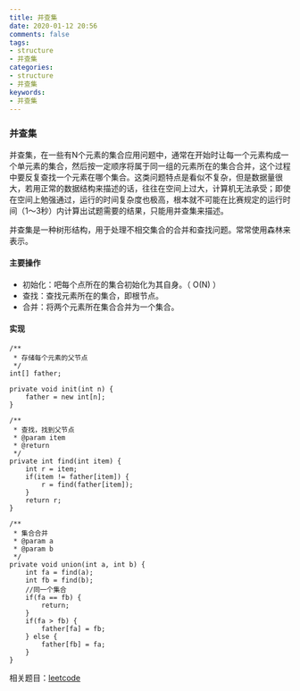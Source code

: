 ```yaml
---
title: 并查集
date: 2020-01-12 20:56
comments: false
tags: 
- structure
- 并查集
categories: 
- structure
- 并查集
keywords:
- 并查集
---
```


### 并查集

并查集，在一些有N个元素的集合应用问题中，通常在开始时让每一个元素构成一个单元素的集合，然后按一定顺序将属于同一组的元素所在的集合合并，这个过程中要反复查找一个元素在哪个集合。这类问题特点是看似不复杂，但是数据量很大，若用正常的数据结构来描述的话，往往在空间上过大，计算机无法承受；即使在空间上勉强通过，运行的时间复杂度也极高，根本就不可能在比赛规定的运行时间（1～3秒）内计算出试题需要的结果，只能用并查集来描述。

并查集是一种树形结构，用于处理不相交集合的合并和查找问题。常常使用森林来表示。

#### 主要操作

- 初始化：吧每个点所在的集合初始化为其自身。（ O(N) ）
- 查找：查找元素所在的集合，即根节点。
- 合并：将两个元素所在集合合并为一个集合。

#### 实现

```
/**
 * 存储每个元素的父节点
 */
int[] father;

private void init(int n) {
    father = new int[n];
}

/**
 * 查找，找到父节点
 * @param item
 * @return
 */
private int find(int item) {
    int r = item;
    if(item != father[item]) {
        r = find(father[item]);
    }
    return r;
}

/**
 * 集合合并
 * @param a
 * @param b
 */
private void union(int a, int b) {
    int fa = find(a);
    int fb = find(b);
    //同一个集合
    if(fa == fb) {
        return;
    }
    if(fa > fb) {
        father[fa] = fb;
    } else {
        father[fb] = fa;
    }
}
```

相关题目：[leetcode](https://leetcode-cn.com/problems/number-of-operations-to-make-network-connected/)

